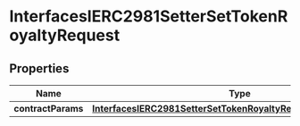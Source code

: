 
# InterfacesIERC2981SetterSetTokenRoyaltyRequest

## Properties
Name | Type | Description | Notes
------------ | ------------- | ------------- | -------------
**contractParams** | [**InterfacesIERC2981SetterSetTokenRoyaltyRequestContractParams**](InterfacesIERC2981SetterSetTokenRoyaltyRequestContractParams.md) |  | 



